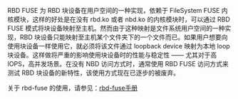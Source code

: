 RBD FUSE 为 RBD 块设备在用户空间的一种实现，依赖于 FileSystem FUSE 内核模块，这样的好处是在没有 rbd.ko 或者 nbd.ko 的内核模块时，可以通过 RBD FUSE 模式将块设备映射至主机。然而由于这种映射是文件系统用户空间的一种实现，RBD 块设备只能映射至主机某个文件夹下的一个文件而已。如果用户想要向使用块设备一样使用它，就必须将该文件通过 loopback device 映射为本地 loop 块设备。这样做将严重的影响使用块设备时的性能与稳定性 —— 尤其对于高 IOPS，高并发场景。在没有 NBD 访问方式时，通常使用 RBD FUSE 访问方式来测试 RBD 块设备的新特性，该使用方式现在已逐步的被废弃。

关于 rbd-fuse 的使用，请参见：[rbd-fuse手册](http://docs.ceph.org.cn/man/8/rbd-fuse/)

